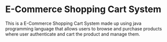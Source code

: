 # E-Commerce Shopping Cart System

This is a  E-Commerce Shopping Cart System  made up using java programming language that allows users to browse and purchase products  where user authenticate and cart the product and manage them.
